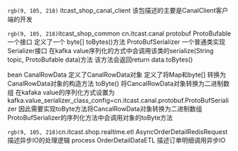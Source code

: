 `rgb(9, 105, 218)` itcast_shop_canal_client
该包描述的主要是CanalClient客户端的开发


`rgb(9, 105, 218)`itcast_shop_common
cn.itcast.canal
  protobuf
    ProtoBufable 
      一个接口 定义了一个 byte[] toBytes()方法
    ProtoBufSerializer 
      一个普通类实现Serializer<ProtoBufable>接口 
    在kafka value序列化的方式中会调用该类的serialize(String topic, ProtoBufable data)方法
      该方法会返回return data.toBytes()
  
  bean
     CanalRowData 
      定义了CanalRowData对象 定义了将Map和byte[] 转换为CanalRowData对象的构造方法 
      toByte() 将CancalRowData对象转换为二进制数组
      在kafaka value的序列化方式设置为 kafka.value_serializer_class_config=cn.itcast.canal.protobuf.ProtoBufSerializer
      因此需要实现toByte方法将CancalRowData对象转换为二进制数组
      ProtoBufSerializer的序列化方法中会调用对象的toByte方法




`rgb(9, 105, 218)`cn.itcast.shop.realtime.etl
    AsyncOrderDetailRedisRequest 描述异步IO的处理逻辑
  process
    OrderDetailDataETL 描述订单明细调用异步IO


